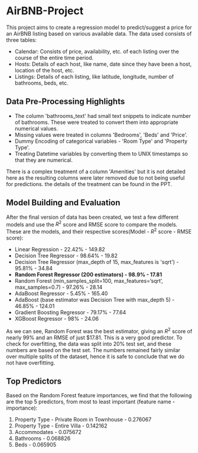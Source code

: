 # AirBNB-Project

This project aims to create a regression model to predict/suggest a price for an AirBNB listing based on various available data. The data used consists of three tables:
- Calendar: Consists of price, availability, etc. of each listing over the course of the entire time period.
- Hosts: Details of each host, like name, date since they have been a host, location of the host, etc.
- Listings: Details of each listing, like latitude, longitude, number of bathrooms, beds, etc.

## Data Pre-Processing Highlights
- The column 'bathrooms_text' had small text snippets to indicate number of bathrooms. These were treated to convert them into appropriate numerical values.
- Missing values were treated in columns 'Bedrooms', 'Beds' and 'Price'.
- Dummy Encoding of categorical variables - 'Room Type' and 'Property Type'.
- Treating Datetime variables by converting them to UNIX timestamps so that they are numerical.

There is a complex treatment of a column 'Amenities' but it is not detailed here as the resulting columns were later removed due to not being useful for predictions. the details of the treatment can be found in the PPT.

## Model Building and Evaluation
After the final version of data has been created, we test a few different models and use the $R^2$ score and RMSE score to compare the models. These are the models, and their respective scores(Model - $R^2$ score - RMSE score):
- Linear Regression - 22.42% - 149.82
- Decision Tree Regressor - 98.64% - 19.82
- Decision Tree Regressor (max_depth of 15, max_features is 'sqrt') - 95.81% - 34.84
- **Random Forest Regressor (200 estimators) - 98.9% - 17.81**
- Random Forest (min_samples_split=100, max_features=‘sqrt’, max_samples=0.7) - 97.26% - 28.14
- AdaBoost Regressor - 5.45% - 165.40
- AdaBoost (base estimator was Decision Tree with max_depth 5) - 46.85% - 124.01
- Gradient Boosting Regressor - 79.17% - 77.64
- XGBoost Regressor - 98% - 24.06

As we can see, Random Forest was the best estimator, giving an $R^2$ score of nearly 99% and an RMSE of just $17.81. This is a very good predictor. To check for overfitting, the data was split into 20% test set, and these numbers are based on the test set. The numbers remained fairly similar over multiple splits of the dataset, hence it is safe to conclude that we do not have overfitting. 

## Top Predictors
Based on the Random Forest feature importances, we find that the following are the top 5 predictors, from most to least important (feature name - importance):
1. Property Type - Private Room in Townhouse - 0.276067
2. Property Type - Entire Villa - 0.142162
3. Accommodates - 0.075672
4. Bathrooms - 0.068826
5. Beds - 0.065905
